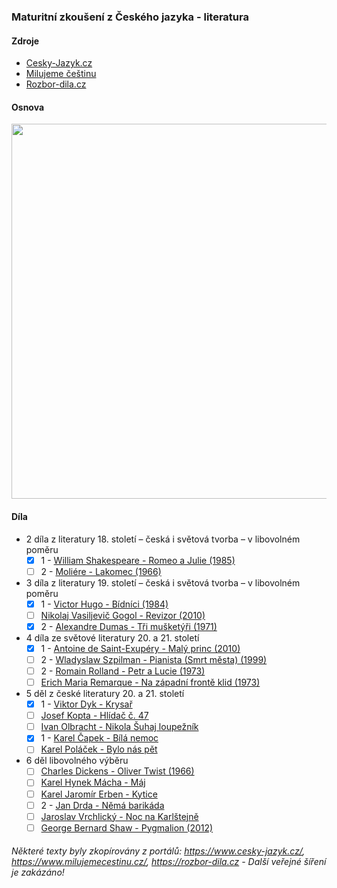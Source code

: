 ### Maturitní zkoušení z Českého jazyka - literatura

#### Zdroje
- [Cesky-Jazyk.cz](https://www.cesky-jazyk.cz)
- [Milujeme češtinu](https://www.milujemecestinu.cz/)
- [Rozbor-dila.cz](https://rozbor-dila.cz)

#### Osnova
<img src="https://user-images.githubusercontent.com/83291717/210404802-7084ae8c-a613-49e5-beed-34b0c8c0f06f.png" width="600px">

#### Díla
- 2 díla z literatury 18. století – česká i světová tvorba – v libovolném poměru
  - [x] 1 - [William Shakespeare - Romeo a Julie (1985)](/files/Romeo%20a%20Julie.md)
  - [ ] 2 - [Moliére - Lakomec (1966)](/files/Lakomec.md)

- 3 díla z literatury 19. století – česká i světová tvorba – v libovolném poměru
  - [x] 1 - [Victor Hugo - Bídníci (1984)](/files/Bídníci.md)
  - [ ] [Nikolaj Vasiljevič Gogol - Revizor (2010)](/files/Revizor.md)
  - [x] 2 - [Alexandre Dumas - Tři mušketýři (1971)](/files/Tři%20mušketýři.md)

- 4 díla ze světové literatury 20. a 21. století
  - [x] 1 - [Antoine de Saint-Exupéry - Malý princ (2010)](/files/Malý%20princ.md)
  - [ ] 2 - [Wladyslaw Szpilman - Pianista (Smrt města) (1999)](/files/Pianista.md)
  - [ ] 2 - [Romain Rolland - Petr a Lucie (1973)](/files/Petr%20a%20Lucie.md)
  - [ ] [Erich Maria Remarque - Na západní frontě klid (1973)](/files/Na%20západní%20frontě%20klid.md)

- 5 děl z české literatury 20. a 21. století
  - [x] 1 - [Viktor Dyk - Krysař](/files/Krysař.md)
  - [ ] [Josef Kopta - Hlídač č. 47](/files/Hlídač%20č.%2047.md)
  - [ ] [Ivan Olbracht - Nikola Šuhaj loupežník](/files/Nikola%20Šuhaj%20loupežník.md)
  - [x] 1 - [Karel Čapek - Bílá nemoc](/files/Bílá%20nemoc.md)
  - [ ] [Karel Poláček - Bylo nás pět](/files/Bylo%20nás%20pět.md)

- 6 děl libovolného výběru
  - [ ] [Charles Dickens - Oliver Twist (1966)](/files/Oliver%20Twist.md)
  - [ ] [Karel Hynek Mácha - Máj ](/files/Máj.md)
  - [ ] [Karel Jaromír Erben - Kytice ](/files/Kytice.md)
  - [ ] 2 - [Jan Drda - Němá barikáda](/files/Němá%20barikáda.md)
  - [ ] [Jaroslav Vrchlický - Noc na Karlštejně](/files/Noc%20na%20Karlštejně.md)
  - [ ] [George Bernard Shaw - Pygmalion (2012)](/files/Pygmalion.md)

###### Některé texty byly zkopírovány z portálů: https://www.cesky-jazyk.cz/, https://www.milujemecestinu.cz/, https://rozbor-dila.cz - Další veřejné šíření je zakázáno!
